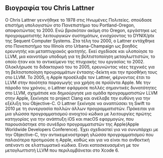 ## Βιογραφία του Chris Lattner

Ο Chris Lattner γεννήθηκε το 1978 στις Ηνωμένες Πολιτείες. σπούδασε επιστήμη υπολογιστών στο
Πανεπιστήμιο του Portland-Oregon, αποφοιτώντας το 2000. Ενώ βρισκόταν ακόμη στο Oregon, εργάστηκε ως
προγραμματιστής λειτουργικών συστημάτων, ενισχύοντας το DYNIX/ptx της Sequent Computer Systems. Στα τέλη του
2000, ο Lattner εντάχθηκε στο Πανεπιστήμιο του Illinois στο Urbana-Champaign ως βοηθός ερευνητής και μεταπτυχιακός φοιτητής.
Εκεί σχεδίασε και υλοποίησε το LLVM, μια καινοτόμο υποδομή για τη βελτιστοποίηση μεταγλωττιστών, το οποίο ήταν και το αντικείμενο της
πτυχιακής του εργασίας το 2002. Ολοκλήρωσε το διδακτορικό του το 2005, ερευνώντας νέες τεχνικές για τη βελτιστοποίηση προγραμμάτων
έντασης-δείκτη και την προσθήκη τους στο LLVM. Το 2005, η Apple προσέλαβε τον Lattner, φέρνοντας έτσι το LLVM στην ποιότητα παραγωγής
για χρήση σε προϊόντα Apple. Με την πάροδο του χρόνου, ο Lattner εφάρμοσε πολλές σημαντικές δυνατότητες στο LLVM, σχημάτισε και δημιούργησε
μια ομάδα προγραμματιστών LLVM στην Apple, ξεκίνησε το project Clang και ανέλαβε την ευθύνη για την εξέλιξη του Objective-C. Ο Lattner
ξεκίνησε να αναπτύσσει τη Swift το 2010 με τη συνεργασία πολλών άλλων προγραμματιστών. Πρόκειται για μια γλώσσα προγραμματισμού ανοιχτού κώδικα
με λειτουργίες πρώτης κατηγορίας για την ανάπτυξη iOS και macOS εφαρμογών, που παρουσιάστηκε στο συνέδριο προγραμματιστών της Apple(Apple Worldwide
Developers Conference). Έχει σχεδιαστεί για να συνυπάρχει με την Objective-C, την αντικειμενοστραφή γλώσσα προγραμματισμού που παλαιότερα προτιμούσε
η Apple, καθώς και για να είναι πιο ανθεκτική απέναντι σε ελαττωματικό κώδικα. Είναι κατασκευασμένη με τον μεταγλωττιστή LLVM που περιλαμβάνεται
στο Xcode 6.
